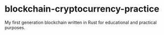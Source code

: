 # blockchain-cryptocurrency-practice
My first generation blockchain written in Rust for educational and practical purposes.
